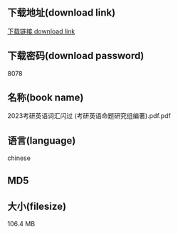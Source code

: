 ## 下载地址(download link)
[下载链接 download link](https://voluble-croquembouche-d321dc.netlify.app/?s=2023%E8%80%83%E7%A0%94%E8%8B%B1%E8%AF%AD%E8%AF%8D%E6%B1%87%E9%97%AA%E8%BF%87+%28%E8%80%83%E7%A0%94%E8%8B%B1%E8%AF%AD%E5%91%BD%E9%A2%98%E7%A0%94%E7%A9%B6%E7%BB%84%E7%BC%96%E8%91%97%29.pdf)

## 下载密码(download password)
8078

## 名称(book name)
2023考研英语词汇闪过 (考研英语命题研究组编著).pdf.pdf

## 语言(language)
chinese

## MD5


## 大小(filesize)
106.4 MB
